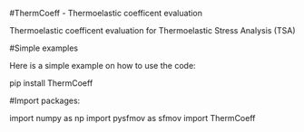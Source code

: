#ThermCoeff - Thermoelastic coefficent evaluation

Thermoelastic coefficent evaluation for Thermoelastic Stress Analysis (TSA)


#Simple examples

Here is a simple example on how to use the code:


pip install ThermCoeff

#Import packages:



import numpy as np
import pysfmov as sfmov
import ThermCoeff
	
